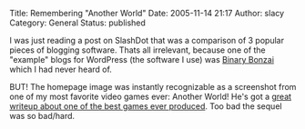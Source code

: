 Title: Remembering "Another World"
Date: 2005-11-14 21:17
Author: slacy
Category: General
Status: published

I was just reading a post on SlashDot that was a comparison of 3 popular
pieces of blogging software. Thats all irrelevant, because one of the
"example" blogs for WordPress (the software I use) was [Binary
Bonzai](http://binarybonzai.com) which I had never heard of.

BUT! The homepage image was instantly recognizable as a screenshot from
one of my most favorite video games ever: Another World! He's got a
[great writeup about one of the best games ever
produced](http://binarybonsai.com/archives/2005/02/25/its-another-world/).
Too bad the sequel was so bad/hard.
